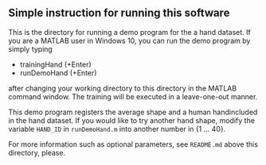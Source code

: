 ## Simple instruction for running this software

This is the directory for running a demo program for the a hand dataset.
If you are a MATLAB user in Windows 10, you can run the demo program by simply typing

- trainingHand (+Enter)
- runDemoHand  (+Enter)

after changing your working directory to this directory in the MATLAB command window.
The training will be executed in a leave-one-out manner.

This demo program registers the average shape and a human handincluded in the hand
dataset. If you would like to try another hand shape, modify the variable `HAND_ID`
in `runDemoHand.m` into another number in {1 ... 40}.

For more information such as optional parameters, see `README.md` above this directory,
please.
